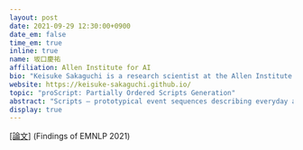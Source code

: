 ```yaml
---
layout: post
date: 2021-09-29 12:30:00+0900
date_em: false
time_em: true
inline: true
name: 坂口慶祐
affiliation: Allen Institute for AI
bio: "Keisuke Sakaguchi is a research scientist at the Allen Institute for AI (AI2). His research focuses on 1) commonsense knowledge acquisition and reasoning, 2) robust and efficient methods for natural language processing, and 3) NLP applications for educational purposes."
website: https://keisuke-sakaguchi.github.io/
topic: "proScript: Partially Ordered Scripts Generation"
abstract: "Scripts – prototypical event sequences describing everyday activities – have been shown to help understand narratives by providing expectations, resolving ambiguity, and filling in unstated information. However, to date they have proved hard to author or extract from text. In this work, we demonstrate for the first time that pre-trained neural language models can be finetuned to generate high-quality scripts, at varying levels of granularity, for a wide range of everyday scenarios (e.g., bake a cake). To do this, we collect a large (6.4k) crowdsourced partially ordered scripts (named proScript), that is substantially larger than prior datasets, and develop models that generate scripts by combining language generation and graph structure prediction. We define two complementary tasks: (i) edge prediction: given a scenario and unordered events, organize the events into a valid (possibly partial-order) script, and (ii) script generation: given only a scenario, generate events and organize them into a (possibly partial-order) script. Our experiments show that our models perform well (e.g., F1=75.7 on task (i)), illustrating a new approach to overcoming previous barriers to script collection. We also show that there is still significant room for improvement toward human level performance. Together, our tasks, dataset, and models offer a new research direction for learning script knowledge."
display: true
---
```


[[論文]](https://arxiv.org/abs/2104.08251) (Findings of EMNLP 2021)
